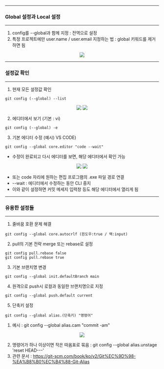 -----
### Global 설정과 Local 설정
-----
1. config를 --global과 함께 지정 : 전역으로 설정
2. 특정 프로젝트에만 user.name / user.email 지정하는 법 : global 키워드를 제거하면 됨
<div align="center">
<img src ="https://github.com/sooyounghan/Web/assets/34672301/5f138032-3b79-4b64-b435-524c903fbc8d">
</div>

-----
### 설정값 확인
-----
1. 현재 모든 설정값 확인
```
git config (--global) --list
```
<div align="center">
<img src ="https://github.com/sooyounghan/Web/assets/34672301/a2ef59e0-e930-402d-a81f-d468c2fbd755">
<img src ="https://github.com/sooyounghan/Web/assets/34672301/dfbdb118-6a1e-4686-b99f-4f37972985d1">
</div>

2. 에디터에서 보기 (기본 : vi)
```
git config (--global) -e
```

3. 기본 에디터 수정 (예시) VS CODE)
```
git config --global core.editor "code --wait"
```
  - 수정이 완료되고 다시 에디터를 보면, 해당 에디터에서 확인 가능
<div align="center">
<img src="https://github.com/sooyounghan/Web/assets/34672301/14592012-0d76-4984-b1a0-538665dd61b0">
<img src="https://github.com/sooyounghan/Web/assets/34672301/2bc329cf-0051-429d-8a81-a5f288bc92c1">
</div>

  - 또는 code 자리에 원하는 편집 프로그램의 .exe 파일 경로 연결
  - --wait : 에디터에서 수정하는 동안 CLI 중지
  - 이와 같이 설정하면 커밋 메세지 입력창 등도 해당 에디터에서 열리게 됨

-----
### 유용한 설정들
-----
1. 줄바꿈 호환 문제 해결
```
git config --global core.autocrlf (윈도우:true / 맥:input)
```

2. pull의 기본 전략 merge 또는 rebase로 설정
```
git config pull.rebase false
git config pull.rebase true
```

3. 기본 브랜치명 변경
```
git config --global init.defaultBranch main
```

4. 원격으로 push시 로컬과 동일한 브랜치명으로 지정
```
git config --global push.default current
```

5. 단축키 설정
```
git config --global alias.(단축키) "명령어"
```
1. 예시 : git config --global alias.cam "commit -am"
<div align="center">
<img src="https://github.com/sooyounghan/Web/assets/34672301/8b9f1fc9-372c-4de2-8dc0-f873c4982715">
</div>

2. 명령어가 하나 이상이면 작은 따옴표로 묶음 : git config --global alias.unstage 'reset HEAD---'
3. 관련 문서 : https://git-scm.com/book/ko/v2/Git%EC%9D%98-%EA%B8%B0%EC%B4%88-Git-Alias




